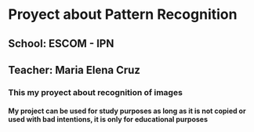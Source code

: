 # Proyect about Pattern Recognition
## School: ESCOM - IPN
## Teacher: Maria Elena Cruz

### This my proyect about recognition of images
#### My project can be used for study purposes as long as it is not copied or used with bad intentions, it is only for educational purposes

